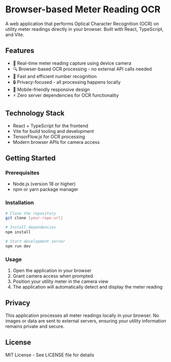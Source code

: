 # Browser-based Meter Reading OCR

A web application that performs Optical Character Recognition (OCR) on utility meter readings directly in your browser. Built with React, TypeScript, and Vite.

## Features

- 📸 Real-time meter reading capture using device camera
- 🔍 Browser-based OCR processing - no external API calls needed
- 🚀 Fast and efficient number recognition
- 🔒 Privacy-focused - all processing happens locally
- 📱 Mobile-friendly responsive design
- ⚡ Zero server dependencies for OCR functionality

## Technology Stack

- React + TypeScript for the frontend
- Vite for build tooling and development
- TensorFlow.js for OCR processing
- Modern browser APIs for camera access

## Getting Started

### Prerequisites

- Node.js (version 18 or higher)
- npm or yarn package manager

### Installation

```bash
# Clone the repository
git clone [your-repo-url]

# Install dependencies
npm install

# Start development server
npm run dev
```

### Usage

1. Open the application in your browser
2. Grant camera access when prompted
3. Position your utility meter in the camera view
4. The application will automatically detect and display the meter reading

## Privacy

This application processes all meter readings locally in your browser. No images or data are sent to external servers, ensuring your utility information remains private and secure.

## License

MIT License - See LICENSE file for details
